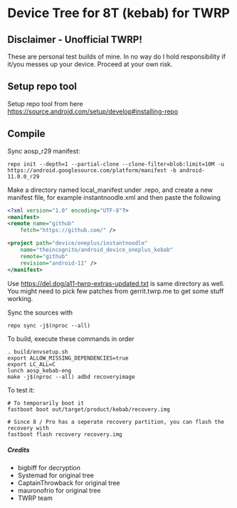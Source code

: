 # Device Tree for 8T (kebab) for TWRP
## Disclaimer - Unofficial TWRP!
These are personal test builds of mine. In no way do I hold responsibility if it/you messes up your device.
Proceed at your own risk.

## Setup repo tool
Setup repo tool from here https://source.android.com/setup/develop#installing-repo

## Compile

Sync aosp_r29 manifest:

```
repo init --depth=1 --partial-clone --clone-filter=blob:limit=10M -u https://android.googlesource.com/platform/manifest -b android-11.0.0_r29
```

Make a directory named local_manifest under .repo, and create a new manifest file, for example instantnoodle.xml
and then paste the following

```xml
<?xml version="1.0" encoding="UTF-8"?>
<manifest>
<remote name="github"
	fetch="https://github.com/" />

<project path="device/oneplus/instantnoodle"
	name="theincognito/android_device_oneplus_kebab"
	remote="github"
	revision="android-11" />
</manifest>
```
Use https://del.dog/a11-twrp-extras-updated.txt is same directory as well. You might need to pick few patches from gerrit.twrp.me to get some stuff working.

Sync the sources with

```
repo sync -j$(nproc --all)
```

To build, execute these commands in order

```
. build/envsetup.sh
export ALLOW_MISSING_DEPENDENCIES=true
export LC_ALL=C
lunch aosp_kebab-eng
make -j$(nproc --all) adbd recoveryimage
```

To test it:

```
# To temporarily boot it
fastboot boot out/target/product/kebab/recovery.img 

# Since 8 / Pro has a seperate recovery partition, you can flash the recovery with
fastboot flash recovery recovery.img
```

##### Credits
- bigbiff for decryption
- Systemad for original tree
- CaptainThrowback for original tree
- mauronofrio for original tree
- TWRP team
